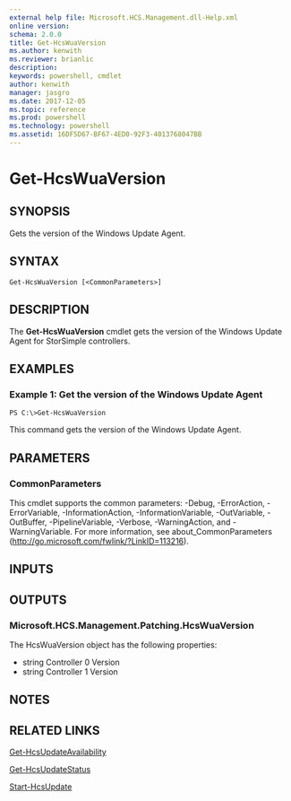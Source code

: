 ```yaml
---
external help file: Microsoft.HCS.Management.dll-Help.xml
online version: 
schema: 2.0.0
title: Get-HcsWuaVersion
ms.author: kenwith
ms.reviewer: brianlic
description: 
keywords: powershell, cmdlet
author: kenwith
manager: jasgro
ms.date: 2017-12-05
ms.topic: reference
ms.prod: powershell
ms.technology: powershell
ms.assetid: 16DF5D67-BF67-4ED0-92F3-4013768047BB
---
```


# Get-HcsWuaVersion

## SYNOPSIS
Gets the version of the Windows Update Agent.

## SYNTAX

```
Get-HcsWuaVersion [<CommonParameters>]
```

## DESCRIPTION
The **Get-HcsWuaVersion** cmdlet gets the version of the Windows Update Agent for StorSimple controllers.

## EXAMPLES

### Example 1: Get the version of the Windows Update Agent
```
PS C:\>Get-HcsWuaVersion
```

This command gets the version of the Windows Update Agent.

## PARAMETERS

### CommonParameters
This cmdlet supports the common parameters: -Debug, -ErrorAction, -ErrorVariable, -InformationAction, -InformationVariable, -OutVariable, -OutBuffer, -PipelineVariable, -Verbose, -WarningAction, and -WarningVariable. For more information, see about_CommonParameters (http://go.microsoft.com/fwlink/?LinkID=113216).

## INPUTS

## OUTPUTS

### Microsoft.HCS.Management.Patching.HcsWuaVersion
The HcsWuaVersion object has the following properties:

- string Controller 0 Version 
- string Controller 1 Version

## NOTES

## RELATED LINKS

[Get-HcsUpdateAvailability](./Get-HcsUpdateAvailability.md)

[Get-HcsUpdateStatus](./Get-HcsUpdateStatus.md)

[Start-HcsUpdate](./Start-HcsUpdate.md)
